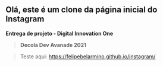 ## Olá, este é um clone da página inicial do Instagram



**Entrega de projeto - Digital Innovation One**

> **Decola Dev Avanade 2021**



> Teste aqui: https://felipebelarmino.github.io/instagram/

